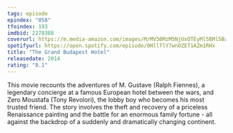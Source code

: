 ```yaml
---
tags: episode
epindex: "058"
tfoindex: 193
imdbid: 2278388
coverurl: https://m.media-amazon.com/images/M/MV5BMzM5NjUxOTEyMl5BMl5BanBnXkFtZTgwNjEyMDM0MDE@._V1_SY300_CR0,0,202,300_.jpg
spotifyurl: https://open.spotify.com/episode/0HllTlY7wnOZET1AZm1RHx
title: "The Grand Budapest Hotel"
releasedate: 2014
rating: "8.1"
---
```


This movie recounts the adventures of M. Gustave (Ralph Fiennes), a legendary concierge at a famous European hotel between the wars, and Zero Moustafa (Tony Revolori), the lobby boy who becomes his most trusted friend. The story involves the theft and recovery of a priceless Renaissance painting and the battle for an enormous family fortune - all against the backdrop of a suddenly and dramatically changing continent.